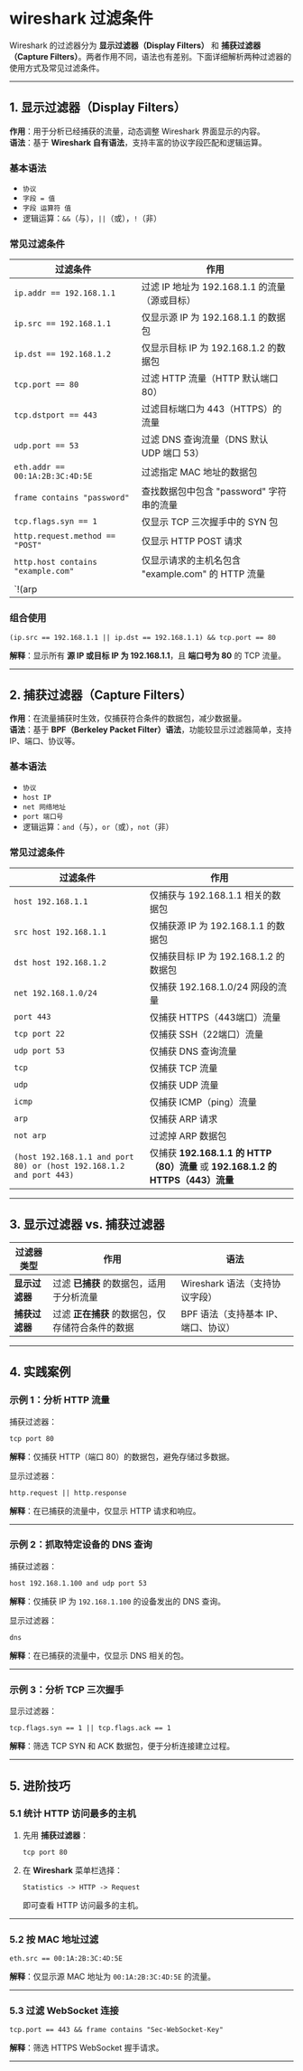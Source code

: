 # wireshark 过滤条件

Wireshark 的过滤器分为 **显示过滤器（Display Filters）** 和 **捕获过滤器（Capture Filters）**。两者作用不同，语法也有差别。下面详细解析两种过滤器的使用方式及常见过滤条件。

---

## 1. **显示过滤器（Display Filters）**
**作用**：用于分析已经捕获的流量，动态调整 Wireshark 界面显示的内容。  
**语法**：基于 **Wireshark 自有语法**，支持丰富的协议字段匹配和逻辑运算。

### **基本语法**
- `协议`
- `字段 = 值`
- `字段 运算符 值`
- 逻辑运算：`&&`（与），`||`（或），`!`（非）

### **常见过滤条件**
| 过滤条件 | 作用 |
|----------|------|
| `ip.addr == 192.168.1.1` | 过滤 IP 地址为 192.168.1.1 的流量（源或目标） |
| `ip.src == 192.168.1.1` | 仅显示源 IP 为 192.168.1.1 的数据包 |
| `ip.dst == 192.168.1.2` | 仅显示目标 IP 为 192.168.1.2 的数据包 |
| `tcp.port == 80` | 过滤 HTTP 流量（HTTP 默认端口 80） |
| `tcp.dstport == 443` | 过滤目标端口为 443（HTTPS）的流量 |
| `udp.port == 53` | 过滤 DNS 查询流量（DNS 默认 UDP 端口 53） |
| `eth.addr == 00:1A:2B:3C:4D:5E` | 过滤指定 MAC 地址的数据包 |
| `frame contains "password"` | 查找数据包中包含 "password" 字符串的流量 |
| `tcp.flags.syn == 1` | 仅显示 TCP 三次握手中的 SYN 包 |
| `http.request.method == "POST"` | 仅显示 HTTP POST 请求 |
| `http.host contains "example.com"` | 仅显示请求的主机名包含 "example.com" 的 HTTP 流量 |
| `!(arp || icmp)` | 过滤掉 ARP 和 ICMP 数据包 |

### **组合使用**
```plaintext
(ip.src == 192.168.1.1 || ip.dst == 192.168.1.1) && tcp.port == 80
```
**解释**：显示所有 **源 IP 或目标 IP 为 192.168.1.1**，且 **端口号为 80** 的 TCP 流量。

---

## 2. **捕获过滤器（Capture Filters）**
**作用**：在流量捕获时生效，仅捕获符合条件的数据包，减少数据量。  
**语法**：基于 **BPF（Berkeley Packet Filter）语法**，功能较显示过滤器简单，支持 IP、端口、协议等。

### **基本语法**
- `协议`
- `host IP`
- `net 网络地址`
- `port 端口号`
- 逻辑运算：`and`（与），`or`（或），`not`（非）

### **常见过滤条件**
| 过滤条件 | 作用 |
|----------|------|
| `host 192.168.1.1` | 仅捕获与 192.168.1.1 相关的数据包 |
| `src host 192.168.1.1` | 仅捕获源 IP 为 192.168.1.1 的数据包 |
| `dst host 192.168.1.2` | 仅捕获目标 IP 为 192.168.1.2 的数据包 |
| `net 192.168.1.0/24` | 仅捕获 192.168.1.0/24 网段的流量 |
| `port 443` | 仅捕获 HTTPS（443端口）流量 |
| `tcp port 22` | 仅捕获 SSH（22端口）流量 |
| `udp port 53` | 仅捕获 DNS 查询流量 |
| `tcp` | 仅捕获 TCP 流量 |
| `udp` | 仅捕获 UDP 流量 |
| `icmp` | 仅捕获 ICMP（ping）流量 |
| `arp` | 仅捕获 ARP 请求 |
| `not arp` | 过滤掉 ARP 数据包 |
| `(host 192.168.1.1 and port 80) or (host 192.168.1.2 and port 443)` | 仅捕获 **192.168.1.1 的 HTTP（80）流量** 或 **192.168.1.2 的 HTTPS（443）流量** |

---

## 3. **显示过滤器 vs. 捕获过滤器**
| 过滤器类型 | 作用 | 语法 |
|------------|------|------|
| **显示过滤器** | 过滤 **已捕获** 的数据包，适用于分析流量 | Wireshark 语法（支持协议字段） |
| **捕获过滤器** | 过滤 **正在捕获** 的数据包，仅存储符合条件的数据 | BPF 语法（支持基本 IP、端口、协议） |

---

## 4. **实践案例**
### **示例 1：分析 HTTP 流量**
捕获过滤器：
```plaintext
tcp port 80
```
**解释**：仅捕获 HTTP（端口 80）的数据包，避免存储过多数据。

显示过滤器：
```plaintext
http.request || http.response
```
**解释**：在已捕获的流量中，仅显示 HTTP 请求和响应。

---

### **示例 2：抓取特定设备的 DNS 查询**
捕获过滤器：
```plaintext
host 192.168.1.100 and udp port 53
```
**解释**：仅捕获 IP 为 `192.168.1.100` 的设备发出的 DNS 查询。

显示过滤器：
```plaintext
dns
```
**解释**：在已捕获的流量中，仅显示 DNS 相关的包。

---

### **示例 3：分析 TCP 三次握手**
显示过滤器：
```plaintext
tcp.flags.syn == 1 || tcp.flags.ack == 1
```
**解释**：筛选 TCP SYN 和 ACK 数据包，便于分析连接建立过程。

---

## 5. **进阶技巧**
### **5.1 统计 HTTP 访问最多的主机**
1. 先用 **捕获过滤器**：
   ```plaintext
   tcp port 80
   ```
2. 在 **Wireshark** 菜单栏选择：
   ```plaintext
   Statistics -> HTTP -> Request
   ```
   即可查看 HTTP 访问最多的主机。

---

### **5.2 按 MAC 地址过滤**
```plaintext
eth.src == 00:1A:2B:3C:4D:5E
```
**解释**：仅显示源 MAC 地址为 `00:1A:2B:3C:4D:5E` 的流量。

---

### **5.3 过滤 WebSocket 连接**
```plaintext
tcp.port == 443 && frame contains "Sec-WebSocket-Key"
```
**解释**：筛选 HTTPS WebSocket 握手请求。

---
